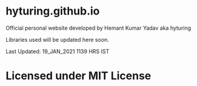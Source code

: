 # hyturing.github.io 

Official personal website developed by Hemant Kumar Yadav aka hyturing

Libraries used will be updated here soon.

Last Updated: 19_JAN_2021 1139 HRS IST
# Licensed under MIT License
